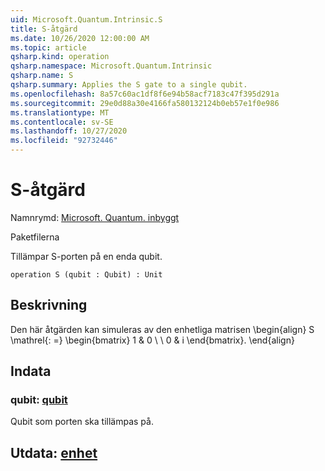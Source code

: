 ```yaml
---
uid: Microsoft.Quantum.Intrinsic.S
title: S-åtgärd
ms.date: 10/26/2020 12:00:00 AM
ms.topic: article
qsharp.kind: operation
qsharp.namespace: Microsoft.Quantum.Intrinsic
qsharp.name: S
qsharp.summary: Applies the S gate to a single qubit.
ms.openlocfilehash: 8a57c60ac1df8f6e94b58acf7183c47f395d291a
ms.sourcegitcommit: 29e0d88a30e4166fa580132124b0eb57e1f0e986
ms.translationtype: MT
ms.contentlocale: sv-SE
ms.lasthandoff: 10/27/2020
ms.locfileid: "92732446"
---
```

# <a name="s-operation"></a>S-åtgärd

Namnrymd: [Microsoft. Quantum. inbyggt](xref:Microsoft.Quantum.Intrinsic)

Paketfilerna [](https://nuget.org/packages/)


Tillämpar S-porten på en enda qubit.

```qsharp
operation S (qubit : Qubit) : Unit
```


## <a name="description"></a>Beskrivning

Den här åtgärden kan simuleras av den enhetliga matrisen \begin{align} S \mathrel{: =} \begin{bmatrix} 1 & 0 \\ \\ 0 & i \end{bmatrix}.
\end{align}

## <a name="input"></a>Indata

### <a name="qubit--qubit"></a>qubit: [qubit](xref:microsoft.quantum.lang-ref.qubit)

Qubit som porten ska tillämpas på.



## <a name="output--unit"></a>Utdata: [enhet](xref:microsoft.quantum.lang-ref.unit)

